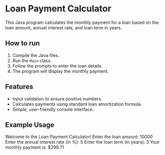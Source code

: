 # Loan Payment Calculator

This Java program calculates the monthly payment for a loan based on the loan amount, annual interest rate, and loan term in years.

## How to run

1. Compile the Java files.
2. Run the `Main` class.
3. Follow the prompts to enter the loan details.
4. The program will display the monthly payment.

## Features

- Input validation to ensure positive numbers.
- Calculates payments using standard loan amortization formula.
- Simple, user-friendly console interface.

## Example Usage

Welcome to the Loan Payment Calculator!
Enter the loan amount: 10000
Enter the annual interest rate (in %): 5
Enter the loan term (in years): 3
Your monthly payment is: $299.71
